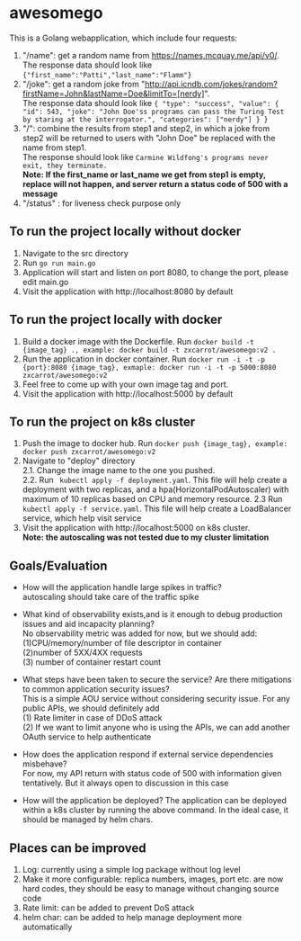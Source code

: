 # awesomego
This is a Golang webapplication, which include four requests:
1. "/name": get a random name from https://names.mcquay.me/api/v0/.    
The response data should look like ```{"first_name":"Patti","last_name":"Flamm"}```
2. "/joke": get a random joke from "http://api.icndb.com/jokes/random?firstName=John&lastName=Doe&limitTo=[nerdy]".    
The response data should look like ```{ "type": "success", "value": { "id": 543, "joke": "John Doe'ss programs can pass the Turing Test by staring at the interrogator.", "categories": ["nerdy"] } }```
3. "/": combine the results from step1 and step2, in which a joke from step2 will be returned to users with "John Doe" be replaced with the name from step1.    
The response should look like ```Carmine Wildfong's programs never exit, they terminate.```   
**Note: If the first_name or last_name we get from step1 is empty, replace will not happen, and server return a status code of 500 with a message**
4. "/status" : for liveness check purpose only   

## To run the project locally without docker
1. Navigate to the src directory
2. Run ```go run main.go```
3. Application will start and listen on port 8080, to change the port, please edit main.go
4. Visit the application with http://localhost:8080 by default   

## To run the project locally with docker 
1. Build a docker image with the Dockerfile. Run ```docker build -t {image_tag} ., example: docker build -t zxcarrot/awesomego:v2 .```
2. Run the application in docker container. Run ```docker run -i -t -p {port}:8080 {image_tag}, exmaple: docker run -i -t -p 5000:8080 zxcarrot/awesomego:v2```
3. Feel free to come up with your own image tag and port.
4. Visit the application with http://localhost:5000 by default   

## To run the project on k8s cluster
1. Push the image to docker hub. Run ```docker push {image_tag}, example: docker push zxcarrot/awesomego:v2```
2. Navigate to "deploy" directory   
2.1. Change the image name to the one you pushed.   
2.2. Run ``` kubectl apply -f deployment.yaml```. This file will help create a deployment with two replicas, and a hpa(HorizontalPodAutoscaler) with maximum of 10 replicas based on CPU and memory resource.
2.3 Run ```kubectl apply -f service.yaml```. This file will help create a LoadBalancer service, which help visit service
3. Visit the application with http://localhost:5000 on k8s cluster.   
**Note: the autoscaling was not tested due to my cluster limitation**


## Goals/Evaluation
* How will the application handle large spikes in traffic?   
autoscaling should take care of the traffic spike
* What kind of observability exists,and is it enough to debug production issues and aid incapacity planning?   
 No observability metric was added for now, but we should add:    
(1)CPU/memory/number of file descriptor in container   
(2)number of 5XX/4XX requests    
(3) number of container restart count    
* What steps have been taken to secure the service? Are there mitigations to common application security issues?   
This is a simple AOU service without considering security issue. For any public APIs, we should definitely add    
(1) Rate limiter in case of DDoS attack   
(2) If we want to limit anyone who is using the APIs, we can add another OAuth service to help authenticate

* How does the application respond if external service dependencies misbehave?    
For now, my API return with status code of 500 with information given tentatively. But it always open to discussion in this case   
* How will the application be deployed?
The application can be deployed within a k8s cluster by running the above command. In the ideal case, it should be managed by helm chars.


## Places can be improved
1. Log: currently using a simple log package without log level
2. Make it more configurable: replica numbers, images, port etc. are now hard codes, they should be easy to manage without changing source code
3. Rate limit: can be added to prevent DoS attack 
4. helm char: can be added to help manage deployment more automatically